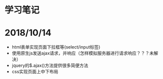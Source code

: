 
# 学习笔记

# 2018/10/14


  - html表单实现页面下拉框等(select/input标签)
  - 使用原生js发送ajax请求，并响应（怎样模拟服务器进行请求响应？？？未解决）
  - jquery的$.ajax()方法提供很多简便方法
  - css实现页面上中下布局


